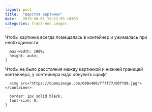 ```yaml
---
layout: post
title:  "Верстка картинок"
date:   2019-06-01 19:21:59 +0300
categories: front-end images
---
```


Чтобы картинка всегда помещалась в контейнер и ужималась при необходимости

```img {
  max-width: 100%;
  height: auto;
}
```

Чтобы не было расстояния между картинкой и нижней границей контейнера, у контейнера надо обнулить шрифт

```<container>
  <img src="https://dummyimage.com/600x400/ffff77/00ffd9.jpg">
</container>
```

```containter {
  border: 1px solid black;
  font-size: 0;
}
```
